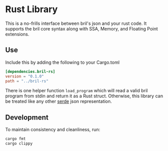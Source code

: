 Rust Library
============

This is a no-frills interface between bril's json and your rust code. It supports the bril core syntax along with SSA, Memory, and Floating Point extensions.

Use
---

Include this by adding the following to your Cargo.toml

```toml
[dependencies.bril-rs]
version = "0.1.0"
path = "../bril-rs"
```

There is one helper function ```load_program``` which will read a valid bril program from stdin and return it as a Rust struct. Otherwise, this library can be treated like any other [serde](https://github.com/serde-rs/serde) json representation.

Development
-----------

To maintain consistency and cleanliness, run:

```bash
cargo fmt
cargo clippy
```
